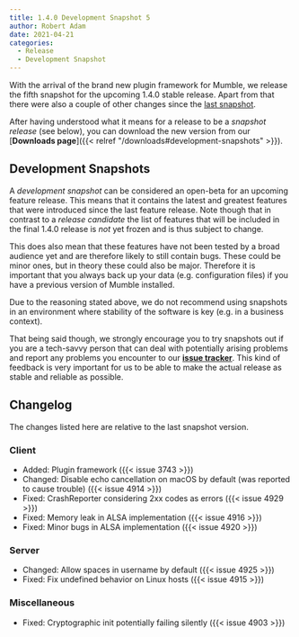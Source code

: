 ```yaml
---
title: 1.4.0 Development Snapshot 5
author: Robert Adam
date: 2021-04-21
categories:
  - Release
  - Development Snapshot
---
```


With the arrival of the brand new plugin framework for Mumble, we release the fifth snapshot for the upcoming 1.4.0 stable release. Apart from that
there were also a couple of other changes since the [last snapshot](2021-04-03-mumble-1-4-0-snapshot4.md).

After having understood what it means for a release to be a _snapshot release_ (see below), you can download the new version from our [**Downloads
page**]({{< relref "/downloads#development-snapshots" >}}).

<!--more-->

## Development Snapshots

A _development snapshot_ can be considered an open-beta for an upcoming feature release. This means that it contains the latest and greatest features
that were introduced since the last feature release. Note though that in contrast to a _release candidate_ the list of features that will be included
in the final 1.4.0 release is _not_ yet frozen and is thus subject to change.

This does also mean that these features have not been tested by a broad audience yet and are therefore likely to still contain bugs. These could be
minor ones, but in theory these could also be major. Therefore it is important that you always back up your data (e.g. configuration files) if you
have a previous version of Mumble installed.

Due to the reasoning stated above, we do not recommend using snapshots in an environment where stability of the software is key (e.g. in a business
context).

That being said though, we strongly encourage you to try snapshots out if you are a tech-savvy person that can deal with potentially arising problems
and report any problems you encounter to our [**issue tracker**](https://github.com/mumble-voip/mumble/issues). This kind of feedback is very
important for us to be able to make the actual release as stable and reliable as possible.

## Changelog

The changes listed here are relative to the last snapshot version.

### Client

- Added: Plugin framework ({{< issue 3743 >}})
- Changed: Disable echo cancellation on macOS by default (was reported to cause trouble) ({{< issue 4914 >}})
- Fixed: CrashReporter considering 2xx codes as errors ({{< issue 4929 >}})
- Fixed: Memory leak in ALSA implementation ({{< issue 4916 >}})
- Fixed: Minor bugs in ALSA implementation ({{< issue 4920 >}})


### Server

- Changed: Allow spaces in username by default ({{< issue 4925 >}})
- Fixed: Fix undefined behavior on Linux hosts ({{< issue 4915 >}})


### Miscellaneous

- Fixed: Cryptographic init potentially failing silently ({{< issue 4903 >}})

